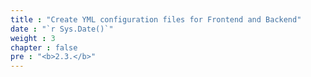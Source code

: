 ```yaml
---
title : "Create YML configuration files for Frontend and Backend"
date : "`r Sys.Date()`"
weight : 3
chapter : false
pre : "<b>2.3.</b>"
---
```

